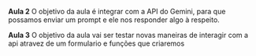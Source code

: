 **Aula 2**
O objetivo da aula é integrar com a API do Gemini, para que possamos enviar um prompt e ele nos responder algo à respeito.


**Aula 3**
O objetivo da aula vai ser testar novas maneiras de interagir com a api atravez de um formulario e funções que criaremos
